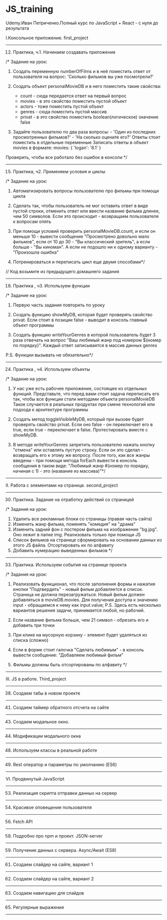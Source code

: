 # JS_training

Udemy.Иван Петриченко.Полный курс по JavaScript + React - с нуля до результата

I.Консольное приложение. first_project

---

12. Практика, ч.1. Начинаем создавать приложение

/\* Задание на урок:

1. Создать переменную numberOfFilms и в неё поместить ответ от пользователя на вопрос:
   'Сколько фильмов вы уже посмотрели?'

2. Создать объект personalMovieDB и в него поместить такие свойства:

   - count - сюда передается ответ на первый вопрос
   - movies - в это свойство поместить пустой объект
   - actors - тоже поместить пустой объект
   - genres - сюда поместить пустой массив
   - privat - в это свойство поместить boolean(логическое) значение false

3. Задайте пользователю по два раза вопросы: - 'Один из последних просмотренных фильмов?' - 'На сколько оцените его?'
   Ответы стоит поместить в отдельные переменные
   Записать ответы в объект movies в формате:
   movies: {
   'logan': '8.1'
   }

Проверить, чтобы все работало без ошибок в консоли \*/

---

15. Практика, ч2. Применяем условия и циклы

/\* Задание на урок:

1. Автоматизировать вопросы пользователю про фильмы при помощи цикла

2. Сделать так, чтобы пользователь не мог оставить ответ в виде пустой строки,
   отменить ответ или ввести название фильма длинее, чем 50 символов. Если это происходит -
   возвращаем пользователя к вопросам опять

3. При помощи условий проверить personalMovieDB.count, и если он меньше 10 - вывести сообщение
   "Просмотрено довольно мало фильмов", если от 10 до 30 - "Вы классический зритель", а если больше -
   "Вы киноман". А если не подошло ни к одному варианту - "Произошла ошибка"

4. Потренироваться и переписать цикл еще двумя способами\*/

// Код возьмите из предыдущего домашнего задания

---

18. Практика , ч3. Используем функции

/\* Задание на урок:

1. Первую часть задания повторить по уроку

2. Создать функцию showMyDB, которая будет проверять свойство privat. Если стоит в позиции
   false - выводит в консоль главный объект программы

3. Создать функцию writeYourGenres в которой пользователь будет 3 раза отвечать на вопрос
   "Ваш любимый жанр под номером ${номер по порядку}". Каждый ответ записывается в массив данных
   genres

P.S. Функции вызывать не обязательно\*/

---

24. Практика , ч4. Используем объекты

/\* Задание на урок:

1. У нас уже есть рабочее приложение, состоящее из отдельных функций. Представьте, что
   перед вами стоит задача переписать его так, чтобы все функции стали методами объекта personalMovieDB
   Такое случается в реальных продуктах при смене технологий или подхода к архитектуре программы

2. Создать метод toggleVisibleMyDB, который при вызове будет проверять свойство privat. Если оно false - он
   переключает его в true, если true - переключает в false. Протестировать вместе с showMyDB.

3. В методе writeYourGenres запретить пользователю нажать кнопку "отмена" или оставлять пустую строку.
   Если он это сделал - возвращать его к этому же вопросу. После того, как все жанры введены -
   при помощи метода forEach вывести в консоль сообщения в таком виде:
   "Любимый жанр #(номер по порядку, начиная с 1) - это (название из массива)"\*/

---

II. Работа с элементами на странице. second_project

---

30. Практика. Задание на отработку действий со страницей

/\* Задания на урок:

1. Удалить все рекламные блоки со страницы (правая часть сайта)
2. Изменить жанр фильма, поменять "комедия" на "драма"
3. Изменить задний фон с постером фильма на изображение "bg.jpg". Оно лежит в папке img.
   Реализовать только при помощи JS
4. Список фильмов на странице сформировать на основании данных из этого JS файла.
   Отсортировать их по алфавиту
5. Добавить нумерацию выведенных фильмов \*/

---

33. Практика. Используем события на странице проекта

/\* Задания на урок:

1. Реализовать функционал, что после заполнения формы и нажатия кнопки "Подтвердить" -
   новый фильм добавляется в список. Страница не должна перезагружаться.
   Новый фильм должен добавляться в movieDB.movies.
   Для получения доступа к значению input - обращаемся к нему как input.value;
   P.S. Здесь есть несколько вариантов решения задачи, принимается любой, но рабочий.

2. Если название фильма больше, чем 21 символ - обрезать его и добавить три точки

3. При клике на мусорную корзину - элемент будет удаляться из списка (сложно)

4. Если в форме стоит галочка "Сделать любимым" - в консоль вывести сообщение:
   "Добавляем любимый фильм"

5. Фильмы должны быть отсортированы по алфавиту \*/

---

III. JS в работе. Third_project

---

38. Создаем табы в новом проекте

---

41. Создаем таймер обратного отсчета на сайте

---

43. Создаем модальное окно.

---

44. Модификации модального окна

---

48. Используем классы в реальной работе

---

49. Rest оператор и параметры по умолчанию (ES6)

---

VI. Продвинутый JavaScript

---

53. Реализация скрипта отправки данных на сервер

---

54. Красивое оповещение пользователя

---

56. Fetch API

---

58. Подробно про npm и проект. JSON-server

---

59. Получение данных с сервера. Async/Await (ES8)

---

61. Создаем слайдер на сайте, вариант 1

---

62. Создаем слайдер на сайте, вариант 2

---

63. Создаем навигацию для слайдов

---

65. Регулярные выражения

---
